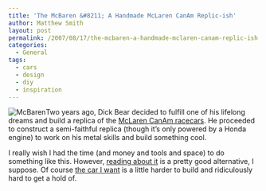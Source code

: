 ```yaml
---
title: 'The McBaren &#8211; A Handmade McLaren CanAm Replic-ish'
author: Matthew Smith
layout: post
permalink: /2007/08/17/the-mcbaren-a-handmade-mclaren-canam-replic-ish
categories:
  - General
tags:
  - cars
  - design
  - diy
  - inspiration
---
```

<img src="http://digivation.net/wp-content/uploads/2007/08/image8.jpg" alt="McBaren" class="right" />Two years ago, Dick Bear decided to fulfill one of his lifelong dreams and build a replica of the [McLaren CanAm racecars][1]. He proceeded to construct a semi-faithful replica (though it&#8217;s only powered by a Honda engine) to work on his metal skills and build something cool.

I really wish I had the time (and money and tools and space) to do something like this. However, [reading about it][2] is a pretty good alternative, I suppose. Of course [the car I want][3] is a little harder to build and ridiculously hard to get a hold of.

 [1]: http://www.mclaren.com/historyofmclaren/canam.php
 [2]: http://www.metalmeet.com/forum/showthread.php?t=4020
 [3]: http://en.wikipedia.org/wiki/McLaren_F1